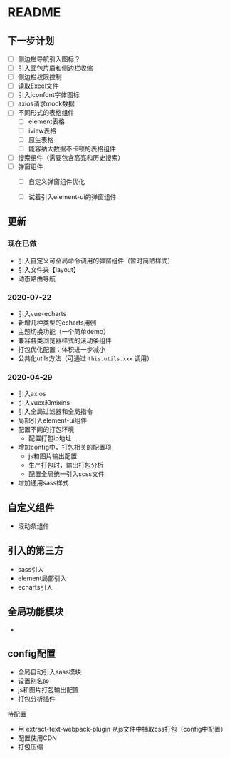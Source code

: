 # README



## 下一步计划

- [ ] 侧边栏导航引入图标？
- [ ] 引入面包片屑和侧边栏收缩
- [ ] 侧边栏权限控制
- [ ] 读取Excel文件
- [ ] 引入iconfont字体图标
- [ ] axios请求mock数据
- [ ] 不同形式的表格组件
  - [ ] element表格
  - [ ] iview表格
  - [ ] 原生表格
  - [ ] 能容纳大数据不卡顿的表格组件
- [ ] 搜索组件（需要包含高亮和历史搜索）
- [ ] 弹窗组件
  - [ ] 自定义弹窗组件优化
  - [ ] 试着引入element-ui的弹窗组件







## 更新

### 现在已做
- 引入自定义可全局命令调用的弹窗组件（暂时简陋样式）
- 引入文件夹【layout】
- 动态路由导航




### 2020-07-22

- 引入vue-echarts
- 新增几种类型的echarts用例
- 主题切换功能（一个简单demo）
- 兼容各类浏览器样式的滚动条组件
- 打包优化配置：体积进一步减小
- 公共化utils方法（可通过 `this.utils.xxx` 调用）



### 2020-04-29

- 引入axios
- 引入vuex和mixins
- 引入全局过滤器和全局指令
- 局部引入element-ui组件
- 配置不同的打包环境
  - 配置打包ip地址
- 增加config中，打包相关的配置项
  - js和图片输出配置
  - 生产打包时，输出打包分析
  - 配置全局统一引入scss文件
- 增加通用sass样式



## 自定义组件
- 滚动条组件


## 引入的第三方
- sass引入
- element局部引入
- echarts引入


## 全局功能模块
- 



## config配置
- 全局自动引入sass模块
- 设置别名@
- js和图片打包输出配置
- 打包分析插件

待配置
- 用 extract-text-webpack-plugin 从js文件中抽取css打包（config中配置）
- 配置使用CDN
- 打包压缩




















